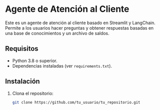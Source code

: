 # Agente de Atención al Cliente

Este es un agente de atención al cliente basado en Streamlit y LangChain. Permite a los usuarios hacer preguntas y obtener respuestas basadas en una base de conocimientos y un archivo de saldos.

## Requisitos

- Python 3.8 o superior.
- Dependencias instaladas (ver `requirements.txt`).

## Instalación

1. Clona el repositorio:
   ```bash
   git clone https://github.com/tu_usuario/tu_repositorio.git